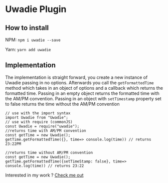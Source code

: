 # Uwadie Plugin

## How to install

NPM: `npm i uwadie --save`

Yarn: `yarn add uwadie`

## Implementation

The implementation is straight forward, you create a new instance of Uwadie passing in no options.
Afterwards you call the `getFormattedTime` method which takes in an object of options and a callback which returns the formatted time.
Passing in an empty object returns the formatted time with the AM/PM convention.
Passing in an object with `setTimestamp` property set to false returns the time without the AM/PM convention

```
// use with the import syntax
import Uwadie from "Uwadie";
// use with require (commonJS)
const Uwadie = require("uwadie");
//returns time with AM/PM convention
const getTime = new Uwadie();
getTime.getFormattedTime({}, time=> console.log(time)) // returns 23:22PM
```

```
//returns time without AM/PM convention
const getTime = new Uwadie();
getTime.getFormattedTime({setTimeStamp: false}, time=> console.log(time)) // returns 23:22
```

Interested in my work ? <a href="https://timothyogbemudia.dev" target=_blank>Check me out</a>

